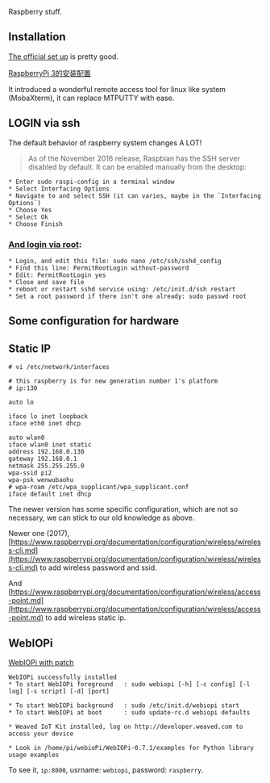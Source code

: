 Raspberry stuff.

## Installation

[The official set up](https://www.raspberrypi.org/documentation/installation/installing-images/windows.md) is pretty good.

[RaspberryPi 3的安装配置](https://robocoderhan.github.io/2016/12/13/Raspberry%20Pi%203%E7%9A%84%E5%AE%89%E8%A3%85%E8%AE%BE%E7%BD%AE/)

It introduced a wonderful remote access tool for linux like system (MobaXterm), it can replace MTPUTTY with ease.


## LOGIN via ssh

The default behavior of raspberry system changes A LOT!

> As of the November 2016 release, Raspbian has the SSH server disabled by default. It can be enabled manually from the desktop:

``` vi
* Enter sudo raspi-config in a terminal window
* Select Interfacing Options
* Navigate to and select SSH (it can varies, maybe in the `Interfacing Options`)
* Choose Yes
* Select Ok
* Choose Finish
```


### [And login via root](https://raspberrypi.stackexchange.com/questions/48056/login-as-root-not-possible):

``` vi
* Login, and edit this file: sudo nano /etc/ssh/sshd_config
* Find this line: PermitRootLogin without-password
* Edit: PermitRootLogin yes
* Close and save file
* reboot or restart sshd service using: /etc/init.d/ssh restart
* Set a root password if there isn't one already: sudo passwd root
```

## Some configuration for hardware



## Static IP

```
# vi /etc/network/interfaces

# this raspberry is for new generation number 1's platform
# ip:130

auto lo

iface lo inet loopback
iface eth0 inet dhcp

auto wlan0
iface wlan0 inet static
address 192.168.0.130
gateway 192.168.0.1
netmask 255.255.255.0
wpa-ssid pi2
wpa-psk wenwubaohu
# wpa-roam /etc/wpa_supplicant/wpa_supplicant.conf
iface default inet dhcp

```


The newer version has some specific configuration, which are not so necessary, we can stick to our old knowledge as above.

Newer one (2017), [https://www.raspberrypi.org/documentation/configuration/wireless/wireless-cli.md](https://www.raspberrypi.org/documentation/configuration/wireless/wireless-cli.md) to add wireless password and ssid.

And [https://www.raspberrypi.org/documentation/configuration/wireless/access-point.md](https://www.raspberrypi.org/documentation/configuration/wireless/access-point.md) to add wireless static ip.

## WebIOPi

[WebIOPi with patch](https://github.com/doublebind/raspi)

``` vi
WebIOPi successfully installed
* To start WebIOPi foreground   : sudo webiopi [-h] [-c config] [-l log] [-s script] [-d] [port]

* To start WebIOPi background   : sudo /etc/init.d/webiopi start
* To start WebIOPi at boot      : sudo update-rc.d webiopi defaults

* Weaved IoT Kit installed, log on http://developer.weaved.com to access your device

* Look in /home/pi/webioPi/WebIOPi-0.7.1/examples for Python library usage examples
```

To see it, `ip:8000`, usrname: `webiopi`, password: `raspberry`.